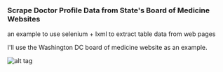 ### Scrape Doctor Profile Data from State's Board of Medicine Websites

an example to use selenium + lxml to extract table data from web pages

I'll use the Washington DC board of medicine website as an example.

![alt tag](https://github.com/siutanwong/Scrape_Doctor_Profile_Data/blob/master/img/dc.png)
